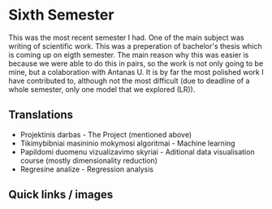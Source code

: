 # Sixth Semester
This was the most recent semester I had. One of the main subject was writing of scientific work. This was a preperation of bachelor's thesis which is coming up on eigth semester. The main reason why this was easier is because we were able to do this in pairs, so the work is not only going to be mine, but a colaboration with Antanas U. It is by far the most polished work I have contributed to, although not the most difficult (due to deadline of a whole semester, only one model that we explored (LR)).
## Translations
* Projektinis darbas - The Project (mentioned above)
* Tikimybibniai masininio mokymosi algoritmai - Machine learning
* Papildomi duomenu vizualizavimo skyriai - Aditional data visualisation course (mostly dimensionality reduction)
* Regresine analize - Regression analysis
## Quick links / images
